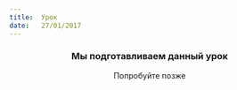 ```yaml
---
title:  Урок
date:   27/01/2017
---
```


### <center>Мы подготавливаем данный урок</center>
<center>Попробуйте позже</center>